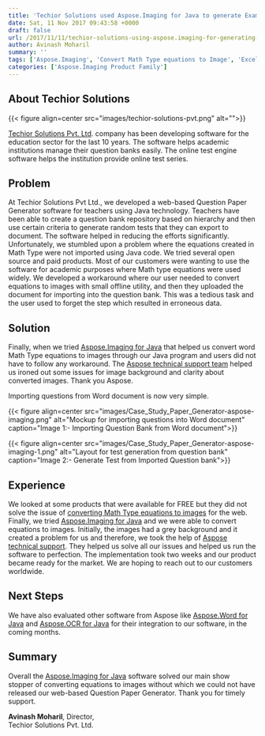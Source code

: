 ```yaml
---
title: 'Techior Solutions used Aspose.Imaging for Java to generate Exam question banks'
date: Sat, 11 Nov 2017 09:43:58 +0000
draft: false
url: /2017/11/11/techior-solutions-using-aspose.imaging-for-generating-exam-question-banks/
author: Avinash Moharil
summary: ''
tags: ['Aspose.Imaging', 'Convert Math Type equations to Image', 'Excellent Math equations conversion to Image', 'Image conversion with Aspose.Imaging for Java', 'Math Equations to Image conversion with Aspose.Imaging', 'Success Stories']
categories: ['Aspose.Imaging Product Family']
---
```


## About Techior Solutions



{{< figure align=center src="images/techior-solutions-pvt.png" alt="">}}


[Techior Solutions Pvt. Ltd][1]. company has been developing software for the education sector for the last 10 years. The software helps academic institutions manage their question banks easily. The online test engine software helps the institution provide online test series.

## Problem

At Techior Solutions Pvt Ltd., we developed a web-based Question Paper Generator software for teachers using Java technology. Teachers have been able to create a question bank repository based on hierarchy and then use certain criteria to generate random tests that they can export to document. The software helped in reducing the efforts significantly. Unfortunately, we stumbled upon a problem where the equations created in Math Type were not imported using Java code. We tried several open source and paid products. Most of our customers were wanting to use the software for academic purposes where Math type equations were used widely. We developed a workaround where our user needed to convert equations to images with small offline utility, and then they uploaded the document for importing into the question bank. This was a tedious task and the user used to forget the step which resulted in erroneous data.

## Solution

Finally, when we tried [Aspose.Imaging for Java][2] that helped us convert word Math Type equations to images through our Java program and users did not have to follow any workaround. The [Aspose technical support team][3] helped us ironed out some issues for image background and clarity about converted images. Thank you Aspose.

Importing questions from Word document is now very simple.



{{< figure align=center src="images/Case_Study_Paper_Generator-aspose-imaging.png" alt="Mockup for importing questions into Word document" caption="Image 1:- Importing Question Bank from Word document">}}




{{< figure align=center src="images/Case_Study_Paper_Generator-aspose-imaging-1.png" alt="Layout for test generation from question bank" caption="Image 2:- Generate Test from Imported Question bank">}}


## Experience

We looked at some products that were available for FREE but they did not solve the issue of [converting Math Type equations to images][4] for the web. Finally, we tried [Aspose.Imaging for Java][5] and we were able to convert equations to images. Initially, the images had a grey background and it created a problem for us and therefore, we took the help of [Aspose technical support][6]. They helped us solve all our issues and helped us run the software to perfection. The implementation took two weeks and our product became ready for the market. We are hoping to reach out to our customers worldwide.

## Next Steps

We have also evaluated other software from Aspose like [Aspose.Word for Java][7] and [Aspose.OCR for Java][8] for their integration to our software, in the coming months.

## Summary

Overall the [Aspose.Imaging for Java][9] software solved our main show stopper of converting equations to images without which we could not have released our web-based Question Paper Generator. Thank you for timely support.

**Avinash Moharil**, Director,  
Techior Solutions Pvt. Ltd.




[1]: http://www.techior.com/
[2]: https://products.aspose.com/imaging/java
[3]: https://forum.aspose.com/c/imaging
[4]: https://docs.aspose.com/display/imagingjava/Manipulating+Images
[5]: https://products.aspose.com/imaging/java
[6]: https://forum.aspose.com/c/imaging
[7]: https://products.aspose.com/words/java
[8]: https://products.aspose.com/ocr/java
[9]: https://products.aspose.com/imaging/java




